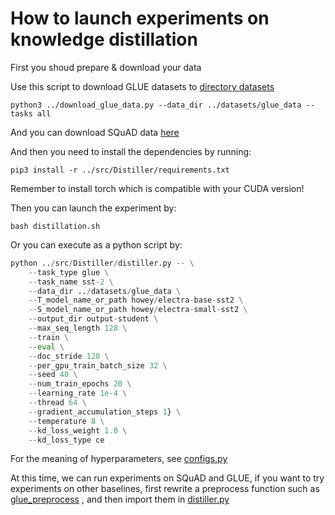 # How to launch experiments on knowledge distillation

First you shoud prepare & download your data

Use this script to download GLUE datasets to [directory datasets](../datasets)

```shell
python3 ../download_glue_data.py --data_dir ../datasets/glue_data --tasks all
```

And you can download SQuAD data [here](https://rajpurkar.github.io/SQuAD-explorer/)

And then you need to install the dependencies by running:

```shell
pip3 install -r ../src/Distiller/requirements.txt
```

Remember to install torch which is compatible with your CUDA version!

Then you can launch the experiment by:

```shell
bash distillation.sh
```

Or you can execute as a python script by:

```python
python ../src/Distiller/distiller.py -- \
    --task_type glue \
    --task_name sst-2 \
    --data_dir ../datasets/glue_data \
    --T_model_name_or_path howey/electra-base-sst2 \
    --S_model_name_or_path howey/electra-small-sst2 \
    --output_dir output-student \
    --max_seq_length 128 \
    --train \
    --eval \
    --doc_stride 128 \
    --per_gpu_train_batch_size 32 \
    --seed 40 \
    --num_train_epochs 20 \
    --learning_rate 1e-4 \
    --thread 64 \
    --gradient_accumulation_steps 1} \
    --temperature 8 \
    --kd_loss_weight 1.0 \
    --kd_loss_type ce
```

For the meaning of hyperparameters, see [configs.py](../src/Distiller/configs.py)

At this time, we can run experiments on SQuAD and GLUE, if you want to try experiments on other baselines, first rewrite a preprocess function such as [glue_preprocess](../src/Distiller/glue_preprocess.py) , and then import them in [distiller.py](../src/Distiller/distiller.py)

